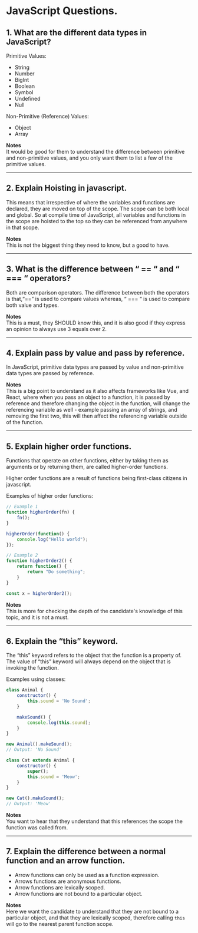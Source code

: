 # JavaScript Questions.

## 1. What are the different data types in JavaScript?

Primitive Values:
- String
- Number
- BigInt
- Boolean
- Symbol
- Undefined
- Null

Non-Primitive (Reference) Values:
- Object
- Array

**Notes**  
It would be good for them to understand the difference between primitive and non-primitive values, and you only want them to list a few of the primitive values.

---

## 2. Explain Hoisting in javascript.

This means that irrespective of where the variables and functions are declared, they are moved on top of the scope. The scope can be both local and global. So at compile time of JavaScript, all variables and functions in the scope are hoisted to the top so they can be referenced from anywhere in that scope.

**Notes**  
This is not the biggest thing they need to know, but a good to have.

---

## 3. What is the difference between “ == “ and “ === “ operators?

Both are comparison operators. The difference between both the operators is that,“==” is used to compare values whereas, “ === “ is used to compare both value and types.

**Notes**  
This is a must, they SHOULD know this, and it is also good if they express an opinion to always use 3 equals over 2.

---

## 4. Explain pass by value and pass by reference.

In JavaScript, primitive data types are passed by value and non-primitive data types are passed by reference.

**Notes**  
This is a big point to understand as it also affects frameworks like Vue, and React, where when you pass an object to a function, it is passed by reference and therefore changing the object in the function, will change the referencing variable as well - example passing an array of strings, and removing the first two, this will then affect the referencing variable outside of the function.

---

## 5. Explain higher order functions.

Functions that operate on other functions, either by taking them as arguments or by returning them, are called higher-order functions.

Higher order functions are a result of functions being first-class citizens in javascript.

Examples of higher order functions:

```javascript
// Example 1
function higherOrder(fn) {
	fn();
}

higherOrder(function() {
	console.log("Hello world");
});

// Example 2
function higherOrder2() {
	return function() {
		return "Do something";
	}
}

const x = higherOrder2();
```

**Notes**  
This is more for checking the depth of the candidate's knowledge of this topic, and it is not a must.

---

## 6. Explain the “this” keyword.

The “this” keyword refers to the object that the function is a property of. The value of “this” keyword will always depend on the object that is invoking the function.

Examples using classes:

```javascript
class Animal {
	constructor() {
		this.sound = 'No Sound';
	}

	makeSound() {
		console.log(this.sound);
	}
}

new Animal().makeSound();
// Output: 'No Sound'

class Cat extends Animal {
	constructor() {
		super();
		this.sound = 'Meow';
	}
}

new Cat().makeSound();
// Output: 'Meow'
```

**Notes**  
You want to hear that they understand that this references the scope the function was called from.

---

## 7. Explain the difference between a normal function and an arrow function.

* Arrow functions can only be used as a function expression.
* Arrows functions are anonymous functions.
* Arrow functions are lexically scoped.
* Arrow functions are not bound to a particular object.

**Notes**  
Here we want the candidate to understand that they are not bound to a particular object, and that they are lexically scoped, therefore calling `this` will go to the nearest parent function scope.